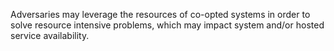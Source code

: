 Adversaries may leverage the resources of co-opted systems in order to solve resource intensive problems, which may impact system and/or hosted service availability.